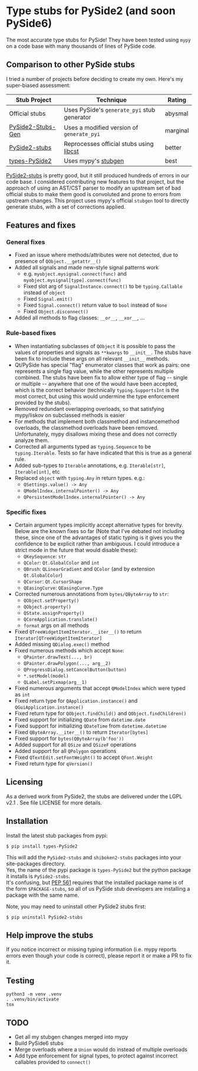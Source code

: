 
# Type stubs for PySide2 (and soon PySide6)

The most accurate type stubs for PySide! They have been tested using `mypy` on a code base with many thousands of lines of PySide code.

## Comparison to other PySide stubs

I tried a number of projects before deciding to create my own.  Here's my super-biased assessment:

| Stub Project                                                         | Technique                                                                         | Rating   |
|----------------------------------------------------------------------|-----------------------------------------------------------------------------------|----------|
| Official stubs                                                       | Uses PySide's `generate_pyi` stub generator                                       | abysmal  |
| [PySide2-Stubs-Gen](https://github.com/HareInWeed/PySide2-Stubs-Gen) | Uses a modified version of `generate_pyi`                                         | marginal |
| [PySide2-stubs](https://pypi.org/project/PySide2-stubs/)             | Reprocesses official stubs using [libcst](https://libcst.readthedocs.io/en/latest/) | better   |
| [types-PySide2](https://pypi.org/project/types-PySide2/)             | Uses mypy's [stubgen](https://mypy.readthedocs.io/en/stable/stubgen.html)         | best     |

[PySide2-stubs](https://pypi.org/project/PySide2-stubs/) is pretty good, but it still produced hundreds of errors in our code base.
I considered contributing new features to that project, but the approach of using an AST/CST parser to modify
an upstream set of bad official stubs to make them good is convoluted and prone to errors from upstream changes.
This project uses mypy's official `stubgen` tool to directly generate stubs, with a set of corrections applied.


## Features and fixes

### General fixes

* Fixed an issue where methods/attributes were not detected, due to presence of `QObject.__getattr__()`
* Added all signals and made new-style signal patterns work
  * e.g. `myobject.mysignal.connect(func)` and `myobject.mysignal[type].connect(func)`
  * Fixed slot arg of `SignalInstance.connect()` to be `typing.Callable` instead of `object`
  * Fixed `Signal.emit()`
  * Fixed `Signal.connect()` return value to `bool` instead of `None`
  * Fixed `Object.disconnect()`
* Added all methods to flag classes: `__or__`, `__xor__`, ...

### Rule-based fixes

* When instantiating subclasses of `QObject` it is possible to pass the values of properties and signals as `**kwargs` to `__init__`.  The stubs have been fix to include these args on all relevant `__init__` methods.
* Qt/PySide has special "flag" enumerator classes that work as pairs: one represents a single flag value, while the other represents multiple combined.  The stubs have been fix to allow either type of flag -- single or multiple -- anywhere that one of the would have been accepted, which is the correct behavior (technically `typing.SupportsInt` is the most correct, but using this would undermine the type enforcement provided by the stubs).
* Removed redundant overlapping overloads, so that satisfying mypy/liskov on subclassed methods is easier 
* For methods that implement both classmethod and instancemethod overloads, the classmethod overloads have been removed.  Unfortunately, mypy disallows mixing these and does not correctly analyze them.
* Corrected all arguments typed as `typing.Sequence` to be `typing.Iterable`.  Tests so far have indicated that this is true as a general rule. 
* Added sub-types to `Iterable` annotations, e.g. `Iterable[str]`,  `Iterable[int]`, etc
* Replaced `object` with `typing.Any` in return types. e.g.:
  * `QSettings.value() -> Any`
  * `QModelIndex.internalPointer() -> Any`
  * `QPersistentModelIndex.internalPointer() -> Any`

### Specific fixes

* Certain argument types implicitly accept alternative types for brevity.  Below are the known fixes so far (Note that I've debated not including these, since one of the advantages of static typing is it gives you the confidence to be explicit rather than ambiguous. I could introduce a strict mode in the future that would disable these):
  * `QKeySequence`: `str`
  * `QColor`: `Qt.GlobalColor` and `int`
  * `QBrush`: `QLinearGradient` and `QColor` (and by extension `Qt.GlobalColor`)
  * `QCursor`: `Qt.CursorShape`
  * `QEasingCurve`: `QEasingCurve.Type`
* Corrected numerous annotations from `bytes/QByteArray` to `str`:
  * `QObject.setProperty()`
  * `QObject.property()`
  * `QState.assignProperty()`
  * `QCoreApplication.translate()`
  * `format` args on all methods
* Fixed `QTreeWidgetItemIterator.__iter__()` to return `Iterator[QTreeWidgetItemIterator]`
* Added missing `QDialog.exec()` method
* Fixed numerous methods which accept `None`:
  * `QPainter.drawText(..., br)`
  * `QPainter.drawPolygon(..., arg__2)`
  * `QProgressDialog.setCancelButton(button)`
  * `*.setModel(model)`
  * `QLabel.setPixmap(arg__1)`
* Fixed numerous arguments that accept `QModelIndex` which were typed as `int`
* Fixed return type for `QApplication.instance()` and `QGuiApplication.instance()`
* Fixed return type for `QObject.findChild()` and `QObject.findChildren()`
* Fixed support for initializing `QDate` from `datetime.date`
* Fixed support for initializing `QDateTime` from `datetime.datetime`
* Fixed `QByteArray.__iter__()` to return `Iterator[bytes]`
* Fixed support for `bytes(QByteArray(b'foo'))`
* Added support for all `QSize` and `QSizeF` operations
* Added support for all `QPolygon` operations
* Fixed `QTextEdit.setFontWeight()` to accept `QFont.Weight`
* Fixed return type for `qVersion()`

## Licensing

As a derived work from PySide2, the stubs are delivered under the LGPL v2.1 . See file LICENSE for more details.

## Installation

Install the latest stub packages from pypi:

    $ pip install types-PySide2

This will add the `PySide2-stubs` and `shiboken2-stubs` packages into your site-packages directory.  
Yes, the name of the pypi package is `types-PySide2` but the python package it installs is `PySide2-stubs`.  
It's confusing, but [PEP 561](https://peps.python.org/pep-0561/) requires that the installed package name is of the form `$PACKAGE-stubs`, so all of us PySide stub developers are installing a package with the same name.

Note, you may need to uninstall other PySide2 stubs first:

    $ pip uninstall PySide2-stubs

## Help improve the stubs

If you notice incorrect or missing typing information (i.e. mypy reports errors even though your code is correct), please report it or make a PR to fix it. 

## Testing

```
python3 -m venv .venv
. .venv/bin/activate
tox
```

## TODO

* Get all my stubgen changes merged into mypy
* Build PySide6 stubs
* Merge overloads where a `Union` would do instead of multiple overloads
* Add type enforcement for signal types, to protect against incorrect callables provided to `connect()`
